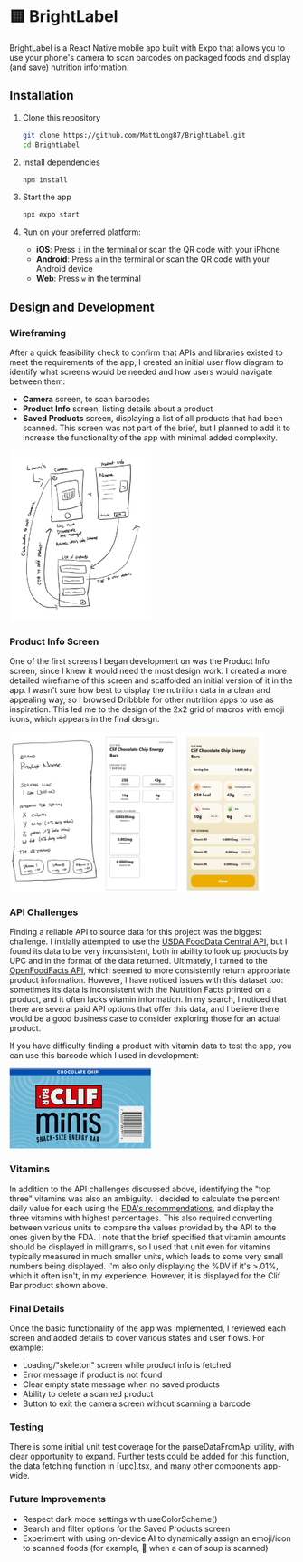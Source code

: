 # 🟨 BrightLabel
BrightLabel is a React Native mobile app built with Expo that allows you to use your phone's camera to scan barcodes on packaged foods and display (and save) nutrition information.

## Installation
1. Clone this repository
   ```bash
   git clone https://github.com/MattLong87/BrightLabel.git
   cd BrightLabel
   ```

2. Install dependencies

   ```bash
   npm install
   ```

3. Start the app

   ```bash
   npx expo start
   ```

4. Run on your preferred platform:
   - **iOS**: Press `i` in the terminal or scan the QR code with your iPhone
   - **Android**: Press `a` in the terminal or scan the QR code with your Android device
   - **Web**: Press `w` in the terminal

## Design and Development
### Wireframing
After a quick feasibility check to confirm that APIs and libraries existed to meet the requirements of the app, I created an initial user flow diagram to identify what screens would be needed and how users would navigate between them:
- **Camera** screen, to scan barcodes
- **Product Info** screen, listing details about a product
- **Saved Products** screen, displaying a list of all products that had been scanned. This screen was not part of the brief, but I planned to add it to increase the functionality of the app with minimal added complexity.
<img src="https://raw.githubusercontent.com/MattLong87/BrightLabel/refs/heads/main/assets/images/design/user_flow.jpg" width="250">

### Product Info Screen
One of the first screens I began development on was the Product Info screen, since I knew it would need the most design work. I created a more detailed wireframe of this screen and scaffolded an initial version of it in the app. I wasn't sure how best to display the nutrition data in a clean and appealing way, so I browsed Dribbble for other nutrition apps to use as inspiration. This led me to the design of the 2x2 grid of macros with emoji icons, which appears in the final design.

<img src="https://raw.githubusercontent.com/MattLong87/BrightLabel/refs/heads/main/assets/images/design/details_evolution.png" width="450">

### API Challenges
Finding a reliable API to source data for this project was the biggest challenge. I initially attempted to use the [USDA FoodData Central API](https://fdc.nal.usda.gov/api-guide), but I found its data to be very inconsistent, both in ability to look up products by UPC and in the format of the data returned. Ultimately, I turned to the [OpenFoodFacts API](https://openfoodfacts.github.io/openfoodfacts-server/api/), which seemed to more consistently return appropriate product information. However, I have noticed issues with this dataset too: sometimes its data is inconsistent with the Nutrition Facts printed on a product, and it often lacks vitamin information. In my search, I noticed that there are several paid API options that offer this data, and I believe there would be a good business case to consider exploring those for an actual product.

If you have difficulty finding a product with vitamin data to test the app, you can use this barcode which I used in development:

<img src="https://raw.githubusercontent.com/MattLong87/BrightLabel/refs/heads/main/assets/images/design/clif_bar.png" width="250">

### Vitamins
In addition to the API challenges discussed above, identifying the "top three" vitamins was also an ambiguity. I decided to calculate the percent daily value for each using the [FDA's recommendations](https://www.fda.gov/food/nutrition-facts-label/daily-value-nutrition-and-supplement-facts-labels), and display the three vitamins with highest percentages. This also required converting between various units to compare the values provided by the API to the ones given by the FDA. I note that the brief specified that vitamin amounts should be displayed in milligrams, so I used that unit even for vitamins typically measured in much smaller units, which leads to some very small numbers being displayed. I'm also only displaying the %DV if it's >.01%, which it often isn't, in my experience. However, it is displayed for the Clif Bar product shown above.

### Final Details
Once the basic functionality of the app was implemented, I reviewed each screen and added details to cover various states and user flows. For example:
- Loading/"skeleton" screen while product info is fetched
- Error message if product is not found
- Clear empty state message when no saved products
- Ability to delete a scanned product
- Button to exit the camera screen without scanning a barcode

### Testing
There is some initial unit test coverage for the parseDataFromApi utility, with clear opportunity to expand. Further tests could be added for this function, the data fetching function in [upc].tsx, and many other components app-wide.

### Future Improvements
- Respect dark mode settings with useColorScheme()
- Search and filter options for the Saved Products screen
- Experiment with using on-device AI to dynamically assign an emoji/icon to scanned foods (for example, 🥫 when a can of soup is scanned)
